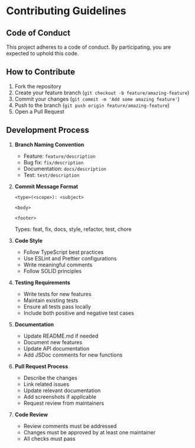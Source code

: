 # Contributing Guidelines

## Code of Conduct

This project adheres to a code of conduct. By participating, you are expected to uphold this code.

## How to Contribute

1. Fork the repository
2. Create your feature branch (`git checkout -b feature/amazing-feature`)
3. Commit your changes (`git commit -m 'Add some amazing feature'`)
4. Push to the branch (`git push origin feature/amazing-feature`)
5. Open a Pull Request

## Development Process

1. **Branch Naming Convention**
   - Feature: `feature/description`
   - Bug fix: `fix/description`
   - Documentation: `docs/description`
   - Test: `test/description`

2. **Commit Message Format**
   ```
   <type>(<scope>): <subject>

   <body>

   <footer>
   ```
   Types: feat, fix, docs, style, refactor, test, chore

3. **Code Style**
   - Follow TypeScript best practices
   - Use ESLint and Prettier configurations
   - Write meaningful comments
   - Follow SOLID principles

4. **Testing Requirements**
   - Write tests for new features
   - Maintain existing tests
   - Ensure all tests pass locally
   - Include both positive and negative test cases

5. **Documentation**
   - Update README.md if needed
   - Document new features
   - Update API documentation
   - Add JSDoc comments for new functions

6. **Pull Request Process**
   - Describe the changes
   - Link related issues
   - Update relevant documentation
   - Add screenshots if applicable
   - Request review from maintainers

7. **Code Review**
   - Review comments must be addressed
   - Changes must be approved by at least one maintainer
   - All checks must pass 